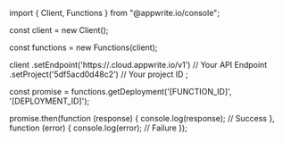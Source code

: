 import { Client, Functions } from "@appwrite.io/console";

const client = new Client();

const functions = new Functions(client);

client
    .setEndpoint('https://<REGION>.cloud.appwrite.io/v1') // Your API Endpoint
    .setProject('5df5acd0d48c2') // Your project ID
;

const promise = functions.getDeployment('[FUNCTION_ID]', '[DEPLOYMENT_ID]');

promise.then(function (response) {
    console.log(response); // Success
}, function (error) {
    console.log(error); // Failure
});